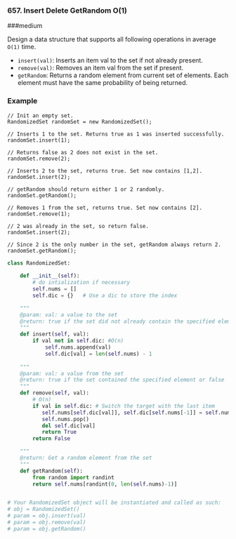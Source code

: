 ### 657. Insert Delete GetRandom O(1)

###medium

Design a data structure that supports all following operations in average `O(1)` time.

- `insert(val)`: Inserts an item val to the set if not already present.
- `remove(val)`: Removes an item val from the set if present.
- `getRandom`: Returns a random element from current set of elements. Each element must have the same probability of being returned.

### Example

```
// Init an empty set.
RandomizedSet randomSet = new RandomizedSet();

// Inserts 1 to the set. Returns true as 1 was inserted successfully.
randomSet.insert(1);

// Returns false as 2 does not exist in the set.
randomSet.remove(2);

// Inserts 2 to the set, returns true. Set now contains [1,2].
randomSet.insert(2);

// getRandom should return either 1 or 2 randomly.
randomSet.getRandom();

// Removes 1 from the set, returns true. Set now contains [2].
randomSet.remove(1);

// 2 was already in the set, so return false.
randomSet.insert(2);

// Since 2 is the only number in the set, getRandom always return 2.
randomSet.getRandom();
```

```python
class RandomizedSet:
    
    def __init__(self):
        # do intialization if necessary
        self.nums = []
        self.dic = {}   # Use a dic to store the index

    """
    @param: val: a value to the set
    @return: true if the set did not already contain the specified element or false
    """
    def insert(self, val):
        if val not in self.dic: #O(n)
            self.nums.append(val)
            self.dic[val] = len(self.nums) - 1
            
    """
    @param: val: a value from the set
    @return: true if the set contained the specified element or false
    """
    def remove(self, val):
        # O(n)
        if val in self.dic: # Switch the target with the last item
           self.nums[self.dic[val]], self.dic[self.nums[-1]] = self.nums[-1], self.dic[val]
           self.nums.pop()
           del self.dic[val]
           return True
        return False

    """
    @return: Get a random element from the set
    """
    def getRandom(self):
        from random import randint
        return self.nums[randint(0, len(self.nums)-1)]


# Your RandomizedSet object will be instantiated and called as such:
# obj = RandomizedSet()
# param = obj.insert(val)
# param = obj.remove(val)
# param = obj.getRandom()
```

